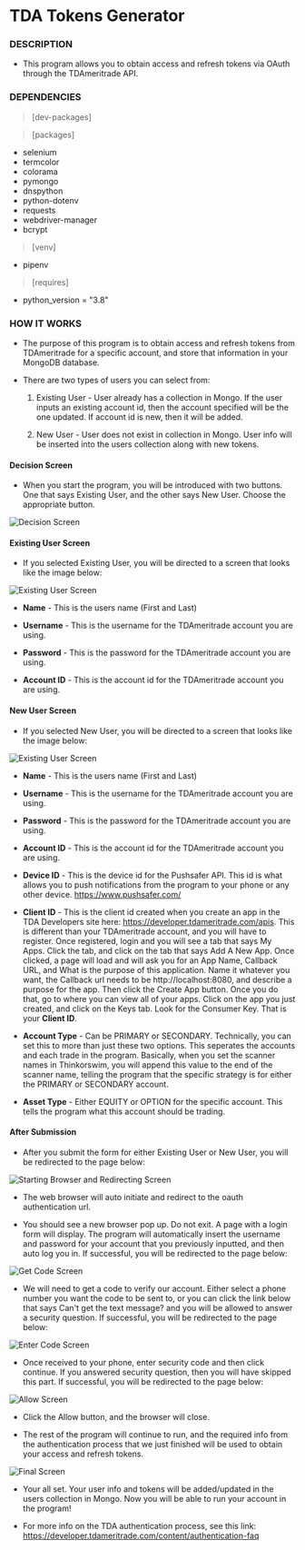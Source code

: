 # TDA Tokens Generator

### DESCRIPTION

- This program allows you to obtain access and refresh tokens via OAuth through the TDAmeritrade API.

### DEPENDENCIES

> [dev-packages]

> [packages]

- selenium
- termcolor
- colorama
- pymongo
- dnspython
- python-dotenv
- requests
- webdriver-manager
- bcrypt

> [venv]

- pipenv

> [requires]

- python_version = "3.8"

### HOW IT WORKS

- The purpose of this program is to obtain access and refresh tokens from TDAmeritrade for a specific account, and store that information in your MongoDB database.

- There are two types of users you can select from:

    1. Existing User - User already has a collection in Mongo. If the user inputs an existing account id, then the account specified will be the one updated. If account id is new, then it will be added.

    2. New User - User does not exist in collection in Mongo. User info will be inserted into the users collection along with new tokens.

#### Decision Screen

- When you start the program, you will be introduced with two buttons. One that says Existing User, and the other says New User. Choose the appropriate button.

![Decision Screen](img/decision_screen.PNG)

#### Existing User Screen

- If you selected Existing User, you will be directed to a screen that looks like the image below:

![Existing User Screen](img/existing_user_screen.PNG)

- **Name** - This is the users name (First and Last)

- **Username** - This is the username for the TDAmeritrade account you are using.

- **Password** - This is the password for the TDAmeritrade account you are using.

- **Account ID** - This is the account id for the TDAmeritrade account you are using.

#### New User Screen

- If you selected New User, you will be directed to a screen that looks like the image below:

![Existing User Screen](img/new_user_screen.PNG)

- **Name** - This is the users name (First and Last)

- **Username** - This is the username for the TDAmeritrade account you are using.

- **Password** - This is the password for the TDAmeritrade account you are using.

- **Account ID** - This is the account id for the TDAmeritrade account you are using.

- **Device ID** - This is the device id for the Pushsafer API. This id is what allows you to push notifications from the program to your phone or any other device. https://www.pushsafer.com/

- **Client ID** - This is the client id created when you create an app in the TDA Developers site here: https://developer.tdameritrade.com/apis. This is different than your TDAmeritrade account, and you will have to register. Once registered, login and you will see a tab that says My Apps. Click the tab, and click on the tab that says Add A New App. Once clicked, a page will load and will ask you for an App Name, Callback URL, and What is the purpose of this application. Name it whatever you want, the Callback url needs to be http://localhost:8080, and describe a purpose for the app. Then click the Create App button. Once you do that, go to where you can view all of your apps. Click on the app you just created, and click on the Keys tab. Look for the Consumer Key. That is your **Client ID**.

- **Account Type** - Can be PRIMARY or SECONDARY. Technically, you can set this to more than just these two options. This seperates the accounts and each trade in the program. Basically, when you set the scanner names in Thinkorswim, you will append this value to the end of the scanner name, telling the program that the specific strategy is for either the PRIMARY or SECONDARY account. 

- **Asset Type** - Either EQUITY or OPTION for the specific account. This tells the program what this account should be trading.

#### After Submission

- After you submit the form for either Existing User or New User, you will be redirected to the page below:

![Starting Browser and Redirecting Screen](img/starting_browser_and_redirecting.png)

- The web browser will auto initiate and redirect to the oauth authentication url.

- You should see a new browser pop up. Do not exit. A page with a login form will display. The program will automatically insert the username and password for your account that you previously inputted, and then auto log you in. If successful, you will be redirected to the page below:

![Get Code Screen](img/get_code_screen.PNG)

- We will need to get a code to verify our account. Either select a phone number you want the code to be sent to, or you can click the link below that says Can't get the text message? and you will be allowed to answer a security question. If successful, you will be redirected to the page below:

![Enter Code Screen](img/enter_code_screen.PNG)

- Once received to your phone, enter security code and then click continue. If you answered security question, then you will have skipped this part. If successful, you will be redirected to the page below:

![Allow Screen](img/allow_screen.PNG)

- Click the Allow button, and the browser will close.

- The rest of the program will continue to run, and the required info from the authentication process that we just finished will be used to obtain your access and refresh tokens.

![Final Screen](img/final_screen.PNG)

- Your all set. Your user info and tokens will be added/updated in the users collection in Mongo. Now you will be able to run your account in the program!

- For more info on the TDA authentication process, see this link: https://developer.tdameritrade.com/content/authentication-faq
